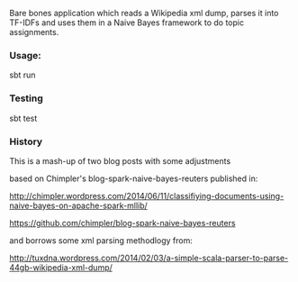Bare bones application which reads a Wikipedia xml dump, parses it into TF-IDFs and uses them in a Naive Bayes framework to do topic assignments.

### Usage:

sbt run

### Testing

sbt test

### History

This is a mash-up of two blog posts with some adjustments

based on Chimpler's blog-spark-naive-bayes-reuters published in:

http://chimpler.wordpress.com/2014/06/11/classifiying-documents-using-naive-bayes-on-apache-spark-mllib/

https://github.com/chimpler/blog-spark-naive-bayes-reuters

and borrows some xml parsing methodlogy from:

http://tuxdna.wordpress.com/2014/02/03/a-simple-scala-parser-to-parse-44gb-wikipedia-xml-dump/


